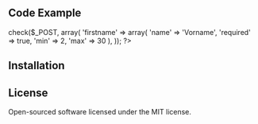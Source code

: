 ## Code Example

<?php
  $validate = new Validate();
			
  $validation = $validate->check($_POST, array(
    'firstname' => array(
      'name' => 'Vorname',
      'required' => true,
      'min' => 2,
      'max' => 30
      ),
    ));
?>

## Installation

<?php
  require 'classes/validate.php';
?>

## License

Open-sourced software licensed under the MIT license.
